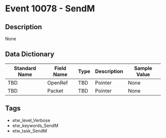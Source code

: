 # Event 10078 - SendM

## Description
None

## Data Dictionary
|Standard Name|Field Name|Type|Description|Sample Value|
|---|---|---|---|---|
|TBD|OpenRef|TBD|Pointer|None|None|
|TBD|Packet|TBD|Pointer|None|None|

## Tags
* etw_level_Verbose
* etw_keywords_SendM
* etw_task_SendM